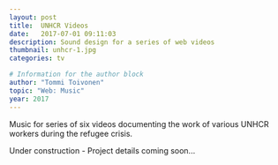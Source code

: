 ```yaml
---
layout: post
title:  UNHCR Videos
date:   2017-07-01 09:11:03
description: Sound design for a series of web videos
thumbnail: unhcr-1.jpg
categories: tv

# Information for the author block
author: "Tommi Toivonen"
topic: "Web: Music"
year: 2017
---
```


Music for series of six videos documenting the work of various UNHCR workers during the refugee crisis. 

Under construction - Project details coming soon...
